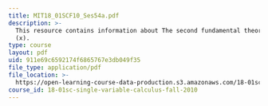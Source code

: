 ```yaml
---
title: MIT18_01SCF10_Ses54a.pdf
description: >-
  This resource contains information about The second fundamental theorm and in
  (x).
type: course
layout: pdf
uid: 911e69c6592174f6865767e3db049f35
file_type: application/pdf
file_location: >-
  https://open-learning-course-data-production.s3.amazonaws.com/18-01sc-single-variable-calculus-fall-2010/911e69c6592174f6865767e3db049f35_MIT18_01SCF10_Ses54a.pdf
course_id: 18-01sc-single-variable-calculus-fall-2010
---
```

